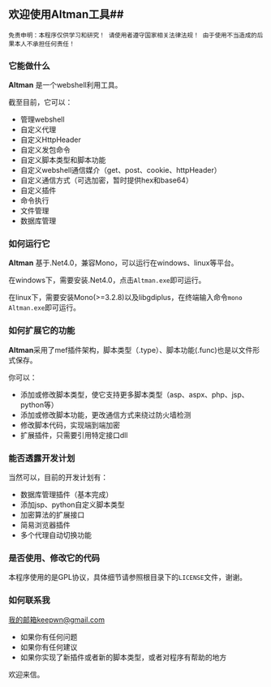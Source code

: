 ## 欢迎使用Altman工具##
`免责申明：本程序仅供学习和研究！
请使用者遵守国家相关法律法规！
由于使用不当造成的后果本人不承担任何责任！`

### 它能做什么 ###
**Altman** 是一个webshell利用工具。

截至目前，它可以：

- 管理webshell
- 自定义代理
- 自定义HttpHeader
- 自定义发包命令
- 自定义脚本类型和脚本功能
- 自定义webshell通信媒介（get、post、cookie、httpHeader）
- 自定义通信方式（可选加密，暂时提供hex和base64）
- 自定义插件
- 命令执行
- 文件管理
- 数据库管理

### 如何运行它 ###
**Altman** 基于.Net4.0，兼容Mono，可以运行在windows、linux等平台。

在windows下，需要安装.Net4.0，点击`Altman.exe`即可运行。

在linux下，需要安装Mono(>=3.2.8)以及libgdiplus，在终端输入命令`mono Altman.exe`即可运行。

### 如何扩展它的功能 ###
**Altman**采用了mef插件架构，脚本类型（.type）、脚本功能(.func)也是以文件形式保存。

你可以：
- 添加或修改脚本类型，使它支持更多脚本类型（asp、aspx、php、jsp、python等）
- 添加或修改脚本功能，更改通信方式来绕过防火墙检测
- 修改脚本代码，实现端到端加密
- 扩展插件，只需要引用特定接口dll


### 能否透露开发计划 ###
当然可以，目前的开发计划有：

- 数据库管理插件（基本完成）
- 添加jsp、python自定义脚本类型
- 加密算法的扩展接口
- 简易浏览器插件
- 多个代理自动切换功能


### 是否使用、修改它的代码 ###
本程序使用的是GPL协议，具体细节请参照根目录下的`LICENSE`文件，谢谢。


### 如何联系我 ###
我的邮箱keepwn@gmail.com

- 如果你有任何问题
- 如果你有任何建议
- 如果你实现了新插件或者新的脚本类型，或者对程序有帮助的地方

欢迎来信。